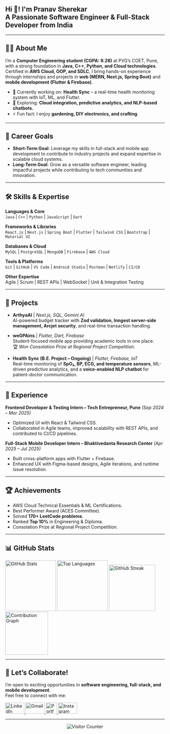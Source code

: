 <h2 align="left">Hi 👋! I'm Pranav Sherekar <br> A Passionate Software Engineer & Full-Stack Developer from India</h2>

---

## 👨‍💻 About Me  
I’m a **Computer Engineering student (CGPA: 9.28)** at PVG’s COET, Pune, with a strong foundation in **Java, C++, Python, and Cloud technologies**.  
Certified in **AWS Cloud, OOP, and SDLC**, I bring hands-on experience through internships and projects in **web (MERN, Next.js, Spring Boot)** and **mobile development (Flutter & Firebase)**.  

- 🔭 Currently working on: **Health Sync** – a real-time health monitoring system with IoT, ML, and Flutter.  
- 🌱 Exploring: **Cloud integration, predictive analytics, and NLP-based chatbots.**  
- ⚡ Fun fact: I enjoy **gardening, DIY electronics, and crafting**.  

---

## 🌟 Career Goals  
- **Short-Term Goal**: Leverage my skills in full-stack and mobile app development to contribute to industry projects and expand expertise in scalable cloud systems.  
- **Long-Term Goal**: Grow as a versatile software engineer, leading impactful projects while contributing to tech communities and innovation.  

---

## 🛠️ Skills & Expertise  

**Languages & Core**  
`Java` | `C++` | `Python` | `JavaScript` | `Dart`  

**Frameworks & Libraries**  
`React.js` | `Next.js` | `Spring Boot` | `Flutter` | `Tailwind CSS` | `Bootstrap` | `Material UI`  

**Databases & Cloud**  
`MySQL` | `PostgreSQL` | `MongoDB` | `Firebase` | `AWS Cloud`  

**Tools & Platforms**  
`Git` | `GitHub` | `VS Code` | `Android Studio` | `Postman` | `Netlify` | `CI/CD`  

**Other Expertise**  
Agile | Scrum | REST APIs | WebSocket | Unit & Integration Testing  

---

## 🚀 Projects  

- **ArthyaAI** | *Next.js, SQL, Gemini AI*  
  AI-powered budget tracker with **Zod validation, Inngest server-side management, Arcjet security**, and real-time transaction handling.  

- **weGPAins** | *Flutter, Dart, Firebase*  
  Student-focused mobile app providing academic tools in one place.  
  🏆 *Won Consolation Prize at Regional Project Competition.*  

- **Health Sync (B.E. Project – Ongoing)** | *Flutter, Firebase, IoT*  
  Real-time monitoring of **SpO₂, BP, ECG, and temperature sensors**, ML-driven predictive analytics, and a **voice-enabled NLP chatbot** for patient-doctor communication.  

---

## 💼 Experience  

**Frontend Developer & Testing Intern – Tech Entrepreneur, Pune** *(Sep 2024 – Mar 2025)*  
- Optimized UI with React & Tailwind CSS.  
- Collaborated in Agile teams, improved scalability with REST APIs, and contributed to CI/CD pipelines.  

**Full-Stack Mobile Developer Intern – Bhaktivedanta Research Center** *(Apr 2025 – Jul 2025)*  
- Built cross-platform apps with Flutter + Firebase.  
- Enhanced UX with Figma-based designs, Agile iterations, and runtime issue resolution.  

---

## 🏆 Achievements  
- AWS Cloud Technical Essentials & ML Certifications.  
- Best Performer Award (ACES Committee).  
- Solved **170+ LeetCode problems**.  
- Ranked **Top 10%** in Engineering & Diploma.  
- Consolation Prize at Regional Project Competition.  

---

## 📊 GitHub Stats  

<div align="left">
  <img src="https://github-readme-stats.vercel.app/api?username=pranav-051&show_icons=true&theme=tokyonight&hide_border=false&count_private=true" height="160" alt="GitHub Stats" />
  <img src="https://github-readme-stats.vercel.app/api/top-langs?username=pranav-051&layout=compact&theme=tokyonight&hide_border=false" height="160" alt="Top Languages" />
  <img src="https://streak-stats.demolab.com?user=pranav-051&theme=tokyonight&hide_border=false" height="146" alt="GitHub Streak" />
  <img src="https://github-readme-activity-graph.vercel.app/graph?username=pranav-051&theme=tokyo-night&area=true" height="135" alt="Contribution Graph" />
</div>

---

## 🤝 Let’s Collaborate!  
I’m open to exciting opportunities in **software engineering, full-stack, and mobile development**.  
Feel free to connect with me:  

<div align="left">
  <a href="https://www.linkedin.com/in/pranav-sherekar-22695b244/" target="_blank">
    <img src="https://raw.githubusercontent.com/maurodesouza/profile-readme-generator/master/src/assets/icons/social/linkedin/default.svg" width="60" height="35" alt="LinkedIn"/>
  </a>
  <a href="mailto:pranavsherekar7@gmail.com" target="_blank">
    <img src="https://raw.githubusercontent.com/maurodesouza/profile-readme-generator/master/src/assets/icons/social/gmail/default.svg" width="60" height="35" alt="Gmail"/>
  </a>
  <a href="https://pranav-051.netlify.app/" target="_blank">
    <img src="https://img.shields.io/badge/Portfolio-000000?style=for-the-badge&logo=vercel&logoColor=white" height="35" alt="Portfolio"/>
  </a>
  <a href="https://www.instagram.com/pranav___051/" target="_blank">
    <img src="https://raw.githubusercontent.com/maurodesouza/profile-readme-generator/master/src/assets/icons/social/instagram/default.svg" width="60" height="35" alt="Instagram"/>
  </a>
</div>

---

<div align="center">
  <img src="https://profile-counter.glitch.me/pranav-051/count.svg?" alt="Visitor Counter"/>
</div>
